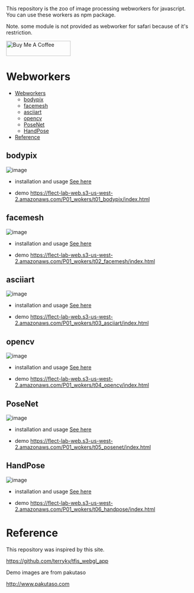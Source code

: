This repository is the zoo of image processing webworkers for javascript. 
You can use these workers as npm package.

Note. some module is not provided as webworker for safari because of it's restriction.

<a href="https://www.buymeacoffee.com/wokad" target="_blank"><img src="https://cdn.buymeacoffee.com/buttons/default-orange.png" alt="Buy Me A Coffee" height="41" width="174"></a>

# Webworkers

- [Webworkers](#webworkers)
  - [bodypix](#bodypix)
  - [facemesh](#facemesh)
  - [asciiart](#asciiart)
  - [opencv](#opencv)
  - [PoseNet](#posenet)
  - [HandPose](#handpose)
- [Reference](#reference)



## bodypix
![image](https://user-images.githubusercontent.com/48346627/95987700-be773780-0e62-11eb-9645-40b7c0adb826.png)


- installation and usage 
[See here](/001_bodypix-worker-js)

- demo
https://flect-lab-web.s3-us-west-2.amazonaws.com/P01_wokers/t01_bodypix/index.html


## facemesh
![image](https://user-images.githubusercontent.com/48346627/95987793-dfd82380-0e62-11eb-9fe5-d0fab9eb2598.png)

- installation and usage 
[See here](/002_facemesh-worker-js)

- demo
https://flect-lab-web.s3-us-west-2.amazonaws.com/P01_wokers/t02_facemesh/index.html

## asciiart
![image](https://user-images.githubusercontent.com/48346627/95987874-fc745b80-0e62-11eb-95ac-43b3d998d50f.png)


- installation and usage 
[See here](/003_ascii-worker-js)

- demo
https://flect-lab-web.s3-us-west-2.amazonaws.com/P01_wokers/t03_asciiart/index.html

## opencv
![image](https://user-images.githubusercontent.com/48346627/95988031-40676080-0e63-11eb-81a6-0262a24f685e.png)

- installation and usage 
[See here](/004_opencv-worker-js)


- demo
https://flect-lab-web.s3-us-west-2.amazonaws.com/P01_wokers/t04_opencv/index.html


## PoseNet
![image](https://user-images.githubusercontent.com/48346627/95988122-6260e300-0e63-11eb-9b1e-8712b47410dd.png)


- installation and usage 
[See here](/005_posenet-worker-js)


- demo
https://flect-lab-web.s3-us-west-2.amazonaws.com/P01_wokers/t05_posenet/index.html


## HandPose
![image](https://user-images.githubusercontent.com/48346627/95988209-88868300-0e63-11eb-809a-35a52b7f77fe.png)


- installation and usage 
[See here](/006_handpose-worker-js)


- demo
https://flect-lab-web.s3-us-west-2.amazonaws.com/P01_wokers/t06_handpose/index.html



# Reference
This repository was inspired by this site.

https://github.com/terryky/tfjs_webgl_app


Demo images are from pakutaso

http://www.pakutaso.com





